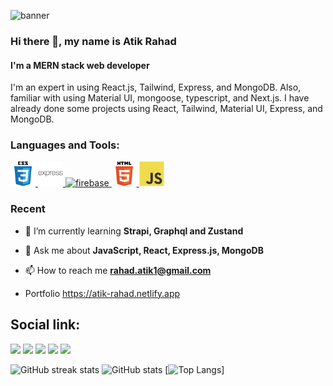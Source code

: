 ![banner](https://i.pinimg.com/originals/e0/58/ee/e058eecc0652ff38a4e7062cfcf08c9d.gif)

### Hi there 👋, my name is Atik Rahad
#### I'm a MERN stack web developer

I'm an expert in using React.js, Tailwind, Express, and MongoDB. Also, familiar with using Material UI, mongoose, typescript, and Next.js. I have already done some projects using React, Tailwind, Material UI, Express, and MongoDB.


<h3 align="left">Languages and Tools:</h3>
<p align="left"> <a href="https://www.w3schools.com/css/" target="_blank" rel="noreferrer"> <img src="https://raw.githubusercontent.com/devicons/devicon/master/icons/css3/css3-original-wordmark.svg" alt="css3" width="40" height="40"/> </a> <a href="https://expressjs.com" target="_blank" rel="noreferrer"> <img src="https://raw.githubusercontent.com/devicons/devicon/master/icons/express/express-original-wordmark.svg" alt="express" width="40" height="40"/> </a> <a href="https://firebase.google.com/" target="_blank" rel="noreferrer"> <img src="https://www.vectorlogo.zone/logos/firebase/firebase-icon.svg" alt="firebase" width="40" height="40"/> </a> <a href="https://www.w3.org/html/" target="_blank" rel="noreferrer"> <img src="https://raw.githubusercontent.com/devicons/devicon/master/icons/html5/html5-original-wordmark.svg" alt="html5" width="40" height="40"/> </a> <a href="https://developer.mozilla.org/en-US/docs/Web/JavaScript" target="_blank" rel="noreferrer"> <img src="https://raw.githubusercontent.com/devicons/devicon/master/icons/javascript/javascript-original.svg" alt="javascript" width="40" height="40"/> </a>  </p>

### Recent


- 🌱 I’m currently learning **Strapi, Graphql and Zustand**

- 💬 Ask me about **JavaScript, React, Express.js, MongoDB**

- 📫 How to reach me **rahad.atik1@gmail.com**
- Portfolio  https://atik-rahad.netlify.app  

## Social link:
<p><a href="https://x.com/atik_rahad"><img src="https://img.shields.io/badge/twitter-%2312100E.svg?&style=for-the-badge&logo=x&logoColor=white" height=25></a> <a href="https://www.linkedin.com/in/atik-rahad"><img src="https://img.shields.io/badge/linkedin-%230077B5.svg?&style=for-the-badge&logo=linkedin&logoColor=white" height=25></a> <a href="https://www.instagram.com/atik_rahad1"><img src="https://img.shields.io/badge/instagram-%23E4405F.svg?&style=for-the-badge&logo=instagram&logoColor=white" height=25></a>  <a href="https://www.facebook.com/atik.rahat.10"><img src="https://img.shields.io/badge/facebook-%231DA1F2.svg?&style=for-the-badge&logo=facebook&logoColor=white" height=25></a> <a href="https://medium.com/@atikrahad1"><img src="https://img.shields.io/badge/medium-%2312100E.svg?&style=for-the-badge&logo=medium&logoColor=white" height=25></a> </p>  


   ![GitHub streak stats](https://streak-stats.demolab.com/?user=atikrahad)  ![GitHub stats](https://github-readme-stats.vercel.app/api?username=atikrahad&show_icons=true)   [![Top Langs](https://github-readme-stats.vercel.app/api/top-langs/?username=atikrahad)]



